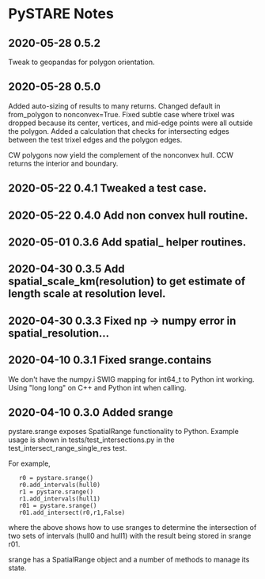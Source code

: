 
# PySTARE Notes

## 2020-05-28 0.5.2

Tweak to geopandas for polygon orientation.

## 2020-05-28 0.5.0

Added auto-sizing of results to many returns. Changed default in
from_polygon to nonconvex=True. Fixed subtle case where trixel was
dropped because its center, vertices, and mid-edge points were all
outside the polygon. Added a calculation that checks for intersecting
edges between the test trixel edges and the polygon edges.

CW polygons now yield the complement of the nonconvex hull. CCW
returns the interior and boundary.

## 2020-05-22 0.4.1 Tweaked a test case.

## 2020-05-22 0.4.0 Add non convex hull routine.

## 2020-05-01 0.3.6 Add spatial_ helper routines.

## 2020-04-30 0.3.5 Add spatial_scale_km(resolution) to get estimate of length scale at resolution level.

## 2020-04-30 0.3.3 Fixed np -> numpy error in spatial_resolution...

## 2020-04-10 0.3.1 Fixed srange.contains
We don't have the  numpy.i SWIG mapping for int64_t to Python int working. Using "long long" on C++ and Python int when calling.

## 2020-04-10 0.3.0 Added srange
pystare.srange exposes SpatialRange functionality to Python. Example usage is shown in tests/test_intersections.py in the test_intersect_range_single_res test.

For example,
```
   r0 = pystare.srange()
   r0.add_intervals(hull0)
   r1 = pystare.srange()
   r1.add_intervals(hull1)
   r01 = pystare.srange()
   r01.add_intersect(r0,r1,False)
```
where the above shows how to use sranges to determine the intersection of two sets of intervals (hull0 and hull1) with the result being stored in srange r01.

srange has a SpatialRange object and a number of methods to manage its state.

